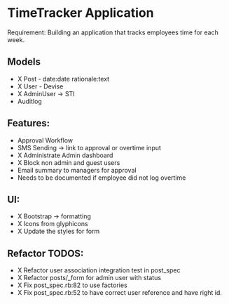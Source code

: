 # TimeTracker Application

Requirement: Building an application that tracks employees time for each week.

## Models
- X Post - date:date rationale:text 
- X User - Devise 
- X AdminUser -> STI 
- Auditlog

## Features:
- Approval Workflow
- SMS Sending -> link to approval or overtime input
- X Administrate Admin dashboard
- X Block non admin and guest users
- Email summary to managers for approval
- Needs to be documented if employee did not log overtime

## UI:
- X Bootstrap -> formatting 
- X Icons from glyphicons
- X Update the styles for form 

## Refactor TODOS:
- X Refactor user association integration test in post_spec
- X Refactor posts/_form for admin user with status
- X Fix post_spec.rb:82 to use factories
- X Fix post_spec.rb:52 to have correct user reference and have right id.



